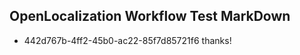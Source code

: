 ## OpenLocalization Workflow Test MarkDown
* 442d767b-4ff2-45b0-ac22-85f7d85721f6 
thanks!<!--HONumber=Mar16_HO5-->
